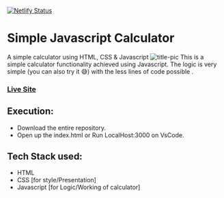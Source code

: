 [![Netlify Status](https://api.netlify.com/api/v1/badges/4f2b9d70-c9a5-4c3f-a110-7bcdea4bce59/deploy-status)](https://app.netlify.com/sites/web-codegrammer-js-calculator/deploys)
# Simple Javascript Calculator
 A simple calculator using HTML, CSS &amp; Javascript
 ![title-pic](https://iili.io/dYj0hB.png)
 This is a simple calculator functionality achieved using Javascript. The logic is very simple (you can also try it 😅) with the less lines of code possible .

### [Live Site](https://web-codegrammer-js-calculator.netlify.app)

## Execution:
- Download the entire repository.
- Open up the index.html or Run LocalHost:3000 on VsCode.

## Tech Stack used: 
- HTML
- CSS [for style/Presentation]
- Javascript [for Logic/Working of calculator]


